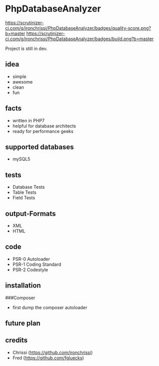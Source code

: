 # PhpDatabaseAnalyzer

https://scrutinizer-ci.com/g/ironchrissi/PhpDatabaseAnalyzer/badges/quality-score.png?b=master
https://scrutinizer-ci.com/g/ironchrissi/PhpDatabaseAnalyzer/badges/build.png?b=master

Project is still in dev. 

## idea
- simple
- awesome
- clean
- fun

## facts
- written in PHP7
- helpful for database architects
- ready for performance geeks

## supported databases
- mySQL5

## tests
- Database Tests
- Table Tests
- Field Tests

## output-Formats
- XML
- HTML

## code
- PSR-0 Autoloader
- PSR-1 Coding Standard
- PSR-2 Codestyle

## installation

###Composer
- first dump the composer autoloader

## future plan

## credits
- Chrissi (https://github.com/ironchrissi)
- Fred (https://github.com/fgluecks)
